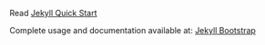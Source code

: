 Read [Jekyll Quick Start](http://jekyllbootstrap.com/usage/jekyll-quick-start.html)

Complete usage and documentation available at: [Jekyll Bootstrap](http://jekyllbootstrap.com)
